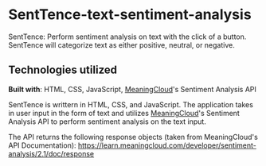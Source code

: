 # SentTence-text-sentiment-analysis
SentTence: Perform sentiment analysis on text with the click of a button. SentTence will categorize text as either positive, neutral, or negative.

## Technologies utilized
**Built with**: HTML, CSS, JavaScript, [MeaningCloud](https://github.com/MeaningCloud/)'s Sentiment Analysis API

SentTence is writtern in HTML, CSS, and JavaScript. The application takes in user input in the form of text and utilizes  [MeaningCloud](https://github.com/MeaningCloud/)'s Sentiment Analysis API to perform sentiment analysis on the text input.

The API returns the following response objects (taken from MeaningCloud's API Documentation): https://learn.meaningcloud.com/developer/sentiment-analysis/2.1/doc/response
<!-- <table>
  <thead>
    <th>Name</th>
    <th>Description</th>
  </thead>
  <tbody>
    <th>score_tag</th>
     <td>Polarity of the element it refers to: global polarity,polarity_term, sentimented_concept, sentimented_entity, segment or sentence. Possible values:
P+: strong positive
P: positive
NEU: neutral
N: negative
N+: strong negative
NONE: without polarity</td>
    
    <th></th>
    <td></td>
    
        <th></th>
    <td></td>
    
        <th></th>
    <td></td>
    
        <th></th>
    <td></td>
    
        <th></th>
    <td></td>
    
    Marks the agreement between the sentiments detected in the text, the sentence or the segment it refers to. It has two possible values:
AGREEMENT: the different elements have the same polarity.
DISAGREEMENT: there is disagreement between the different elements' polarity.
  </tbody>
</table> -->
